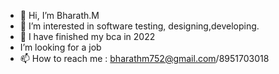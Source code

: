 - 👋 Hi, I’m Bharath.M
- 👀 I’m interested in software testing, designing,developing.
- 🌱 I have finished my bca in 2022
-  I’m looking for a job
- 📫 How to reach me : bharathm752@gmail.com/8951703018

<!---
bharathm18/bharathm18 is a ✨ special ✨ repository because its `README.md` (this file) appears on your GitHub profile.
You can click the Preview link to take a look at your changes.
--->
